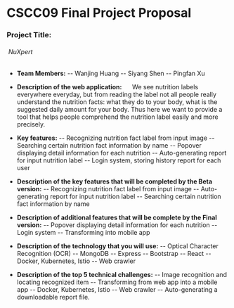 # CSCC09 Final Project Proposal

 ### __Project Title:__
  ###### &nbsp;NuXpert

* __Team Members:__
    -- Wanjing Huang
    -- Siyang Shen
    -- Pingfan Xu

- __Description of the web application:__
    &nbsp;&nbsp;&nbsp;&nbsp;&nbsp;We see nutrition labels everywhere everyday, but from reading the label not all people really understand the nutrition facts: what they do to your body, what is the suggested daily amount for your body. Thus here we want to provide a tool that helps people comprehend the nutrition label easily and more precisely.

- __Key features:__
    -- Recognizing nutrition fact label from input image
    -- Searching certain nutrition fact information by name
    -- Popover displaying detail information for each nutrition
    -- Auto-generating report for input nutrition label 
    -- Login system, storing history report for each user

- __Description of the key features that will be completed by the Beta version:__
    -- Recognizing nutrition fact label from input image
    -- Auto-generating report for input nutrition label 
    -- Searching certain nutrition fact information by name

- __Description of additional features that will be complete by the Final version:__
    -- Popover displaying detail information for each nutrition
    -- Login system
    -- Transforming into mobile app

- __Description of the technology that you will use:__
    -- Optical Character Recognition (OCR)
    -- MongoDB
    -- Express
    -- Bootstrap
    -- React
    -- Docker, Kubernetes, Istio
    -- Web crawler

- __Description of the top 5 technical challenges:__
    -- Image recognition and locating recognized item
    -- Transforming from web app into a mobile app
    -- Docker, Kubernetes, Istio
    -- Web crawler
    -- Auto-generating a downloadable report file.




